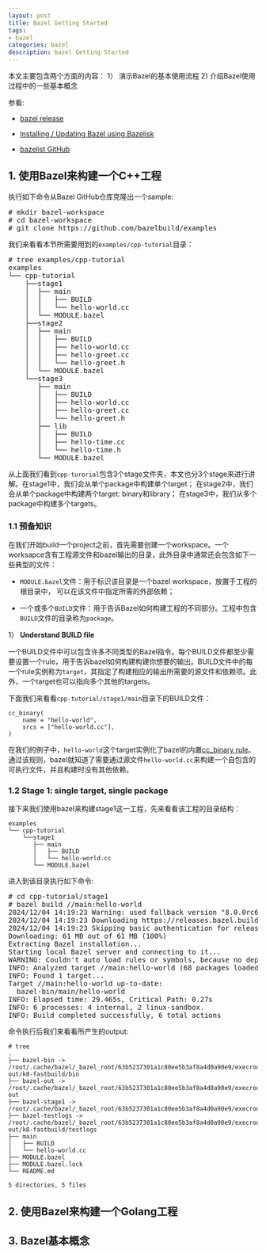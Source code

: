 ```yaml
---
layout: post
title: Bazel Getting Started
tags:
- bazel
categories: bazel
description: bazel Getting Started
---
```


本文主要包含两个方面的内容： 1） 演示Bazel的基本使用流程 2) 介绍Bazel使用过程中的一些基本概念

参看:

- [bazel release](https://github.com/bazelbuild/bazel/releases)

- [Installing / Updating Bazel using Bazelisk](https://bazel.build/install/bazelisk)

- [bazelist GitHub](https://github.com/bazelbuild/bazelisk)




<!-- more -->

## 1. 使用Bazel来构建一个C++工程

执行如下命令从Bazel GitHub仓库克隆出一个sample:
<pre>
# mkdir bazel-workspace
# cd bazel-workspace
# git clone https://github.com/bazelbuild/examples
</pre>
我们来看看本节所需要用到的`examples/cpp-tutorial`目录：
<pre>
# tree examples/cpp-tutorial
examples
└── cpp-tutorial
    ├──stage1
    │  ├── main
    │  │   ├── BUILD
    │  │   └── hello-world.cc
    │  └── MODULE.bazel
    ├──stage2
    │  ├── main
    │  │   ├── BUILD
    │  │   ├── hello-world.cc
    │  │   ├── hello-greet.cc
    │  │   └── hello-greet.h
    │  └── MODULE.bazel
    └──stage3
       ├── main
       │   ├── BUILD
       │   ├── hello-world.cc
       │   ├── hello-greet.cc
       │   └── hello-greet.h
       ├── lib
       │   ├── BUILD
       │   ├── hello-time.cc
       │   └── hello-time.h
       └── MODULE.bazel
</pre>

从上面我们看到`cpp-turorial`包含3个stage文件夹，本文也分3个stage来进行讲解。在stage1中，我们会从单个package中构建单个target； 在stage2中，我们会从单个package中构建两个target: binary和library； 在stage3中，我们从多个package中构建多个targets。

### 1.1 预备知识
在我们开始build一个project之前，首先需要创建一个workspace。一个worksapce含有工程源文件和bazel输出的目录，此外目录中通常还会包含如下一些典型的文件：

- `MODULE.bazel`文件：用于标识该目录是一个bazel workspace，放置于工程的根目录中， 可以在该文件中指定所需的外部依赖；

- 一个或多个`BUILD`文件：用于告诉Bazel如何构建工程的不同部分。工程中包含`BUILD`文件的目录称为`package`。

1） **Understand BUILD file**

一个BUILD文件中可以包含许多不同类型的Bazel指令。每个BUILD文件都至少需要设置一个rule，用于告诉bazel如何构建构建你想要的输出。BUILD文件中的每一个rule实例称为`target`，其指定了构建相应的输出所需要的源文件和依赖项。此外，一个target也可以指向多个其他的targets。

下面我们来看看`cpp-tutorial/stage1/main`目录下的BUILD文件：

```
cc_binary(
    name = "hello-world",
    srcs = ["hello-world.cc"],
)
```
在我们的例子中，`hello-world`这个target实例化了bazel的内置[cc_binary rule](https://bazel.google.cn/reference/be/c-cpp#cc_binary)。通过该规则，bazel就知道了需要通过源文件`hello-world.cc`来构建一个自包含的可执行文件，并且构建时没有其他依赖。

### 1.2 Stage 1: single target, single package

接下来我们使用bazel来构建stage1这一工程，先来看看该工程的目录结构：

```
examples
└── cpp-tutorial
    └──stage1
       ├── main
       │   ├── BUILD
       │   └── hello-world.cc
       └── MODULE.bazel
```
进入到该目录执行如下命令:
<pre>
# cd cpp-tutorial/stage1
# bazel build //main:hello-world                                                                       
2024/12/04 14:19:23 Warning: used fallback version "8.0.0rc6"
2024/12/04 14:19:23 Downloading https://releases.bazel.build/8.0.0/rc6/bazel-8.0.0rc6-linux-x86_64...
2024/12/04 14:19:23 Skipping basic authentication for releases.bazel.build because no credentials found in /root/.netrc
Downloading: 61 MB out of 61 MB (100%) 
Extracting Bazel installation...
Starting local Bazel server and connecting to it...
WARNING: Couldn't auto load rules or symbols, because no dependency on module/repository 'rules_android' found. This will result in a failure if there's a reference to those rules or symbols.
INFO: Analyzed target //main:hello-world (68 packages loaded, 468 targets configured).
INFO: Found 1 target...
Target //main:hello-world up-to-date:
  bazel-bin/main/hello-world
INFO: Elapsed time: 29.465s, Critical Path: 0.27s
INFO: 6 processes: 4 internal, 2 linux-sandbox.
INFO: Build completed successfully, 6 total actions
</pre>

命令执行后我们来看看所产生的output:
```
# tree
.
├── bazel-bin -> /root/.cache/bazel/_bazel_root/63b5237301a1c80ee5b3af8a4d0a90e9/execroot/_main/bazel-out/k8-fastbuild/bin
├── bazel-out -> /root/.cache/bazel/_bazel_root/63b5237301a1c80ee5b3af8a4d0a90e9/execroot/_main/bazel-out
├── bazel-stage1 -> /root/.cache/bazel/_bazel_root/63b5237301a1c80ee5b3af8a4d0a90e9/execroot/_main
├── bazel-testlogs -> /root/.cache/bazel/_bazel_root/63b5237301a1c80ee5b3af8a4d0a90e9/execroot/_main/bazel-out/k8-fastbuild/testlogs
├── main
│   ├── BUILD
│   └── hello-world.cc
├── MODULE.bazel
├── MODULE.bazel.lock
└── README.md

5 directories, 5 files
```




## 2. 使用Bazel来构建一个Golang工程

## 3. Bazel基本概念
